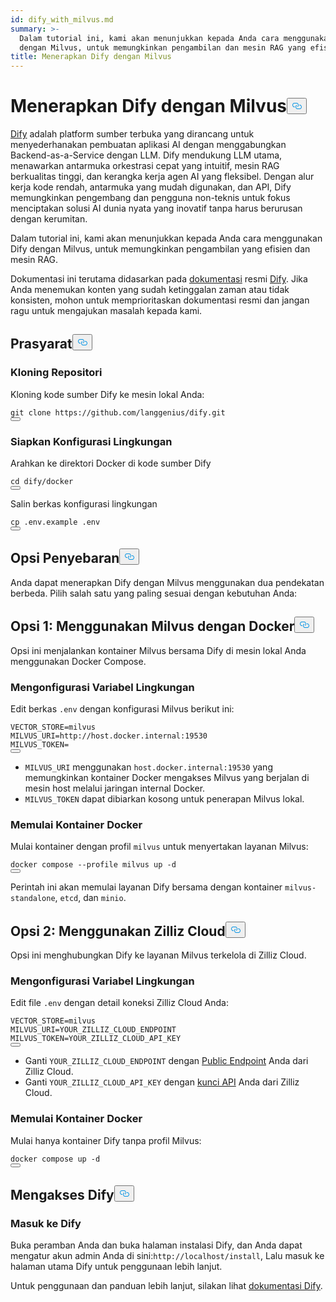 ```yaml
---
id: dify_with_milvus.md
summary: >-
  Dalam tutorial ini, kami akan menunjukkan kepada Anda cara menggunakan Dify
  dengan Milvus, untuk memungkinkan pengambilan dan mesin RAG yang efisien.
title: Menerapkan Dify dengan Milvus
---
```

<h1 id="Deploying-Dify-with-Milvus" class="common-anchor-header">Menerapkan Dify dengan Milvus<button data-href="#Deploying-Dify-with-Milvus" class="anchor-icon" translate="no">
      <svg translate="no"
        aria-hidden="true"
        focusable="false"
        height="20"
        version="1.1"
        viewBox="0 0 16 16"
        width="16"
      >
        <path
          fill="#0092E4"
          fill-rule="evenodd"
          d="M4 9h1v1H4c-1.5 0-3-1.69-3-3.5S2.55 3 4 3h4c1.45 0 3 1.69 3 3.5 0 1.41-.91 2.72-2 3.25V8.59c.58-.45 1-1.27 1-2.09C10 5.22 8.98 4 8 4H4c-.98 0-2 1.22-2 2.5S3 9 4 9zm9-3h-1v1h1c1 0 2 1.22 2 2.5S13.98 12 13 12H9c-.98 0-2-1.22-2-2.5 0-.83.42-1.64 1-2.09V6.25c-1.09.53-2 1.84-2 3.25C6 11.31 7.55 13 9 13h4c1.45 0 3-1.69 3-3.5S14.5 6 13 6z"
        ></path>
      </svg>
    </button></h1><p><a href="https://dify.ai/">Dify</a> adalah platform sumber terbuka yang dirancang untuk menyederhanakan pembuatan aplikasi AI dengan menggabungkan Backend-as-a-Service dengan LLM. Dify mendukung LLM utama, menawarkan antarmuka orkestrasi cepat yang intuitif, mesin RAG berkualitas tinggi, dan kerangka kerja agen AI yang fleksibel. Dengan alur kerja kode rendah, antarmuka yang mudah digunakan, dan API, Dify memungkinkan pengembang dan pengguna non-teknis untuk fokus menciptakan solusi AI dunia nyata yang inovatif tanpa harus berurusan dengan kerumitan.</p>
<p>Dalam tutorial ini, kami akan menunjukkan kepada Anda cara menggunakan Dify dengan Milvus, untuk memungkinkan pengambilan yang efisien dan mesin RAG.</p>
<div class="alert note">
<p>Dokumentasi ini terutama didasarkan pada <a href="https://docs.dify.ai/">dokumentasi</a> resmi <a href="https://docs.dify.ai/">Dify</a>. Jika Anda menemukan konten yang sudah ketinggalan zaman atau tidak konsisten, mohon untuk memprioritaskan dokumentasi resmi dan jangan ragu untuk mengajukan masalah kepada kami.</p>
</div>
<h2 id="Prerequisites" class="common-anchor-header">Prasyarat<button data-href="#Prerequisites" class="anchor-icon" translate="no">
      <svg translate="no"
        aria-hidden="true"
        focusable="false"
        height="20"
        version="1.1"
        viewBox="0 0 16 16"
        width="16"
      >
        <path
          fill="#0092E4"
          fill-rule="evenodd"
          d="M4 9h1v1H4c-1.5 0-3-1.69-3-3.5S2.55 3 4 3h4c1.45 0 3 1.69 3 3.5 0 1.41-.91 2.72-2 3.25V8.59c.58-.45 1-1.27 1-2.09C10 5.22 8.98 4 8 4H4c-.98 0-2 1.22-2 2.5S3 9 4 9zm9-3h-1v1h1c1 0 2 1.22 2 2.5S13.98 12 13 12H9c-.98 0-2-1.22-2-2.5 0-.83.42-1.64 1-2.09V6.25c-1.09.53-2 1.84-2 3.25C6 11.31 7.55 13 9 13h4c1.45 0 3-1.69 3-3.5S14.5 6 13 6z"
        ></path>
      </svg>
    </button></h2><h3 id="Clone-the-Repository" class="common-anchor-header">Kloning Repositori</h3><p>Kloning kode sumber Dify ke mesin lokal Anda:</p>
<pre><code translate="no" class="language-shell">git clone https://github.com/langgenius/dify.git
<button class="copy-code-btn"></button></code></pre>
<h3 id="Prepare-Environment-Configuration" class="common-anchor-header">Siapkan Konfigurasi Lingkungan</h3><p>Arahkan ke direktori Docker di kode sumber Dify</p>
<pre><code translate="no" class="language-shell">cd dify/docker
<button class="copy-code-btn"></button></code></pre>
<p>Salin berkas konfigurasi lingkungan</p>
<pre><code translate="no" class="language-shell">cp .env.example .env
<button class="copy-code-btn"></button></code></pre>
<h2 id="Deployment-Options" class="common-anchor-header">Opsi Penyebaran<button data-href="#Deployment-Options" class="anchor-icon" translate="no">
      <svg translate="no"
        aria-hidden="true"
        focusable="false"
        height="20"
        version="1.1"
        viewBox="0 0 16 16"
        width="16"
      >
        <path
          fill="#0092E4"
          fill-rule="evenodd"
          d="M4 9h1v1H4c-1.5 0-3-1.69-3-3.5S2.55 3 4 3h4c1.45 0 3 1.69 3 3.5 0 1.41-.91 2.72-2 3.25V8.59c.58-.45 1-1.27 1-2.09C10 5.22 8.98 4 8 4H4c-.98 0-2 1.22-2 2.5S3 9 4 9zm9-3h-1v1h1c1 0 2 1.22 2 2.5S13.98 12 13 12H9c-.98 0-2-1.22-2-2.5 0-.83.42-1.64 1-2.09V6.25c-1.09.53-2 1.84-2 3.25C6 11.31 7.55 13 9 13h4c1.45 0 3-1.69 3-3.5S14.5 6 13 6z"
        ></path>
      </svg>
    </button></h2><p>Anda dapat menerapkan Dify dengan Milvus menggunakan dua pendekatan berbeda. Pilih salah satu yang paling sesuai dengan kebutuhan Anda:</p>
<h2 id="Option-1-Using-Milvus-with-Docker" class="common-anchor-header">Opsi 1: Menggunakan Milvus dengan Docker<button data-href="#Option-1-Using-Milvus-with-Docker" class="anchor-icon" translate="no">
      <svg translate="no"
        aria-hidden="true"
        focusable="false"
        height="20"
        version="1.1"
        viewBox="0 0 16 16"
        width="16"
      >
        <path
          fill="#0092E4"
          fill-rule="evenodd"
          d="M4 9h1v1H4c-1.5 0-3-1.69-3-3.5S2.55 3 4 3h4c1.45 0 3 1.69 3 3.5 0 1.41-.91 2.72-2 3.25V8.59c.58-.45 1-1.27 1-2.09C10 5.22 8.98 4 8 4H4c-.98 0-2 1.22-2 2.5S3 9 4 9zm9-3h-1v1h1c1 0 2 1.22 2 2.5S13.98 12 13 12H9c-.98 0-2-1.22-2-2.5 0-.83.42-1.64 1-2.09V6.25c-1.09.53-2 1.84-2 3.25C6 11.31 7.55 13 9 13h4c1.45 0 3-1.69 3-3.5S14.5 6 13 6z"
        ></path>
      </svg>
    </button></h2><p>Opsi ini menjalankan kontainer Milvus bersama Dify di mesin lokal Anda menggunakan Docker Compose.</p>
<h3 id="Configure-Environment-Variables" class="common-anchor-header">Mengonfigurasi Variabel Lingkungan</h3><p>Edit berkas <code translate="no">.env</code> dengan konfigurasi Milvus berikut ini:</p>
<pre><code translate="no">VECTOR_STORE=milvus
MILVUS_URI=http://host.docker.internal:19530
MILVUS_TOKEN=
<button class="copy-code-btn"></button></code></pre>
<div class="alert note">
<ul>
<li><code translate="no">MILVUS_URI</code> menggunakan <code translate="no">host.docker.internal:19530</code> yang memungkinkan kontainer Docker mengakses Milvus yang berjalan di mesin host melalui jaringan internal Docker.</li>
<li><code translate="no">MILVUS_TOKEN</code> dapat dibiarkan kosong untuk penerapan Milvus lokal.</li>
</ul>
</div>
<h3 id="Start-the-Docker-Containers" class="common-anchor-header">Memulai Kontainer Docker</h3><p>Mulai kontainer dengan profil <code translate="no">milvus</code> untuk menyertakan layanan Milvus:</p>
<pre><code translate="no" class="language-shell">docker compose --profile milvus up -d
<button class="copy-code-btn"></button></code></pre>
<p>Perintah ini akan memulai layanan Dify bersama dengan kontainer <code translate="no">milvus-standalone</code>, <code translate="no">etcd</code>, dan <code translate="no">minio</code>.</p>
<h2 id="Option-2-Using-Zilliz-Cloud" class="common-anchor-header">Opsi 2: Menggunakan Zilliz Cloud<button data-href="#Option-2-Using-Zilliz-Cloud" class="anchor-icon" translate="no">
      <svg translate="no"
        aria-hidden="true"
        focusable="false"
        height="20"
        version="1.1"
        viewBox="0 0 16 16"
        width="16"
      >
        <path
          fill="#0092E4"
          fill-rule="evenodd"
          d="M4 9h1v1H4c-1.5 0-3-1.69-3-3.5S2.55 3 4 3h4c1.45 0 3 1.69 3 3.5 0 1.41-.91 2.72-2 3.25V8.59c.58-.45 1-1.27 1-2.09C10 5.22 8.98 4 8 4H4c-.98 0-2 1.22-2 2.5S3 9 4 9zm9-3h-1v1h1c1 0 2 1.22 2 2.5S13.98 12 13 12H9c-.98 0-2-1.22-2-2.5 0-.83.42-1.64 1-2.09V6.25c-1.09.53-2 1.84-2 3.25C6 11.31 7.55 13 9 13h4c1.45 0 3-1.69 3-3.5S14.5 6 13 6z"
        ></path>
      </svg>
    </button></h2><p>Opsi ini menghubungkan Dify ke layanan Milvus terkelola di Zilliz Cloud.</p>
<h3 id="Configure-Environment-Variables" class="common-anchor-header">Mengonfigurasi Variabel Lingkungan</h3><p>Edit file <code translate="no">.env</code> dengan detail koneksi Zilliz Cloud Anda:</p>
<pre><code translate="no"><span class="hljs-attr">VECTOR_STORE</span>=milvus
<span class="hljs-attr">MILVUS_URI</span>=YOUR_ZILLIZ_CLOUD_ENDPOINT
<span class="hljs-attr">MILVUS_TOKEN</span>=YOUR_ZILLIZ_CLOUD_API_KEY
<button class="copy-code-btn"></button></code></pre>
<div class="alert note">
<ul>
<li>Ganti <code translate="no">YOUR_ZILLIZ_CLOUD_ENDPOINT</code> dengan <a href="https://docs.zilliz.com/docs/on-zilliz-cloud-console#free-cluster-details">Public Endpoint</a> Anda dari Zilliz Cloud.</li>
<li>Ganti <code translate="no">YOUR_ZILLIZ_CLOUD_API_KEY</code> dengan <a href="https://docs.zilliz.com/docs/on-zilliz-cloud-console#free-cluster-details">kunci API</a> Anda dari Zilliz Cloud.</li>
</ul>
</div>
<h3 id="Start-the-Docker-Containers" class="common-anchor-header">Memulai Kontainer Docker</h3><p>Mulai hanya kontainer Dify tanpa profil Milvus:</p>
<pre><code translate="no" class="language-shell">docker compose up -d
<button class="copy-code-btn"></button></code></pre>
<h2 id="Accessing-Dify" class="common-anchor-header">Mengakses Dify<button data-href="#Accessing-Dify" class="anchor-icon" translate="no">
      <svg translate="no"
        aria-hidden="true"
        focusable="false"
        height="20"
        version="1.1"
        viewBox="0 0 16 16"
        width="16"
      >
        <path
          fill="#0092E4"
          fill-rule="evenodd"
          d="M4 9h1v1H4c-1.5 0-3-1.69-3-3.5S2.55 3 4 3h4c1.45 0 3 1.69 3 3.5 0 1.41-.91 2.72-2 3.25V8.59c.58-.45 1-1.27 1-2.09C10 5.22 8.98 4 8 4H4c-.98 0-2 1.22-2 2.5S3 9 4 9zm9-3h-1v1h1c1 0 2 1.22 2 2.5S13.98 12 13 12H9c-.98 0-2-1.22-2-2.5 0-.83.42-1.64 1-2.09V6.25c-1.09.53-2 1.84-2 3.25C6 11.31 7.55 13 9 13h4c1.45 0 3-1.69 3-3.5S14.5 6 13 6z"
        ></path>
      </svg>
    </button></h2><h3 id="Log-in-to-Dify" class="common-anchor-header">Masuk ke Dify</h3><p>Buka peramban Anda dan buka halaman instalasi Dify, dan Anda dapat mengatur akun admin Anda di sini:<code translate="no">http://localhost/install</code>, Lalu masuk ke halaman utama Dify untuk penggunaan lebih lanjut.</p>
<p>Untuk penggunaan dan panduan lebih lanjut, silakan lihat <a href="https://docs.dify.ai/">dokumentasi Dify</a>.</p>
